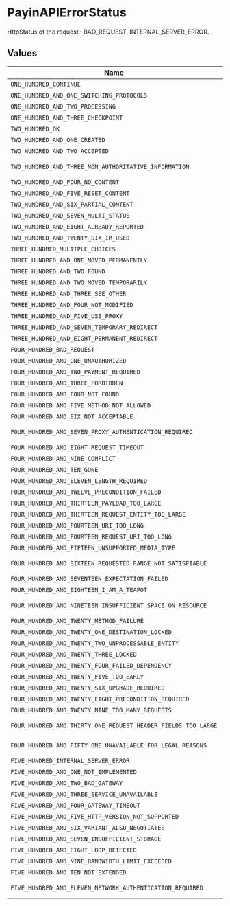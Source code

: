 # PayinAPIErrorStatus

HttpStatus of the request : BAD_REQUEST, INTERNAL_SERVER_ERROR.


## Values

| Name                                                          | Value                                                         |
| ------------------------------------------------------------- | ------------------------------------------------------------- |
| `ONE_HUNDRED_CONTINUE`                                        | 100 CONTINUE                                                  |
| `ONE_HUNDRED_AND_ONE_SWITCHING_PROTOCOLS`                     | 101 SWITCHING_PROTOCOLS                                       |
| `ONE_HUNDRED_AND_TWO_PROCESSING`                              | 102 PROCESSING                                                |
| `ONE_HUNDRED_AND_THREE_CHECKPOINT`                            | 103 CHECKPOINT                                                |
| `TWO_HUNDRED_OK`                                              | 200 OK                                                        |
| `TWO_HUNDRED_AND_ONE_CREATED`                                 | 201 CREATED                                                   |
| `TWO_HUNDRED_AND_TWO_ACCEPTED`                                | 202 ACCEPTED                                                  |
| `TWO_HUNDRED_AND_THREE_NON_AUTHORITATIVE_INFORMATION`         | 203 NON_AUTHORITATIVE_INFORMATION                             |
| `TWO_HUNDRED_AND_FOUR_NO_CONTENT`                             | 204 NO_CONTENT                                                |
| `TWO_HUNDRED_AND_FIVE_RESET_CONTENT`                          | 205 RESET_CONTENT                                             |
| `TWO_HUNDRED_AND_SIX_PARTIAL_CONTENT`                         | 206 PARTIAL_CONTENT                                           |
| `TWO_HUNDRED_AND_SEVEN_MULTI_STATUS`                          | 207 MULTI_STATUS                                              |
| `TWO_HUNDRED_AND_EIGHT_ALREADY_REPORTED`                      | 208 ALREADY_REPORTED                                          |
| `TWO_HUNDRED_AND_TWENTY_SIX_IM_USED`                          | 226 IM_USED                                                   |
| `THREE_HUNDRED_MULTIPLE_CHOICES`                              | 300 MULTIPLE_CHOICES                                          |
| `THREE_HUNDRED_AND_ONE_MOVED_PERMANENTLY`                     | 301 MOVED_PERMANENTLY                                         |
| `THREE_HUNDRED_AND_TWO_FOUND`                                 | 302 FOUND                                                     |
| `THREE_HUNDRED_AND_TWO_MOVED_TEMPORARILY`                     | 302 MOVED_TEMPORARILY                                         |
| `THREE_HUNDRED_AND_THREE_SEE_OTHER`                           | 303 SEE_OTHER                                                 |
| `THREE_HUNDRED_AND_FOUR_NOT_MODIFIED`                         | 304 NOT_MODIFIED                                              |
| `THREE_HUNDRED_AND_FIVE_USE_PROXY`                            | 305 USE_PROXY                                                 |
| `THREE_HUNDRED_AND_SEVEN_TEMPORARY_REDIRECT`                  | 307 TEMPORARY_REDIRECT                                        |
| `THREE_HUNDRED_AND_EIGHT_PERMANENT_REDIRECT`                  | 308 PERMANENT_REDIRECT                                        |
| `FOUR_HUNDRED_BAD_REQUEST`                                    | 400 BAD_REQUEST                                               |
| `FOUR_HUNDRED_AND_ONE_UNAUTHORIZED`                           | 401 UNAUTHORIZED                                              |
| `FOUR_HUNDRED_AND_TWO_PAYMENT_REQUIRED`                       | 402 PAYMENT_REQUIRED                                          |
| `FOUR_HUNDRED_AND_THREE_FORBIDDEN`                            | 403 FORBIDDEN                                                 |
| `FOUR_HUNDRED_AND_FOUR_NOT_FOUND`                             | 404 NOT_FOUND                                                 |
| `FOUR_HUNDRED_AND_FIVE_METHOD_NOT_ALLOWED`                    | 405 METHOD_NOT_ALLOWED                                        |
| `FOUR_HUNDRED_AND_SIX_NOT_ACCEPTABLE`                         | 406 NOT_ACCEPTABLE                                            |
| `FOUR_HUNDRED_AND_SEVEN_PROXY_AUTHENTICATION_REQUIRED`        | 407 PROXY_AUTHENTICATION_REQUIRED                             |
| `FOUR_HUNDRED_AND_EIGHT_REQUEST_TIMEOUT`                      | 408 REQUEST_TIMEOUT                                           |
| `FOUR_HUNDRED_AND_NINE_CONFLICT`                              | 409 CONFLICT                                                  |
| `FOUR_HUNDRED_AND_TEN_GONE`                                   | 410 GONE                                                      |
| `FOUR_HUNDRED_AND_ELEVEN_LENGTH_REQUIRED`                     | 411 LENGTH_REQUIRED                                           |
| `FOUR_HUNDRED_AND_TWELVE_PRECONDITION_FAILED`                 | 412 PRECONDITION_FAILED                                       |
| `FOUR_HUNDRED_AND_THIRTEEN_PAYLOAD_TOO_LARGE`                 | 413 PAYLOAD_TOO_LARGE                                         |
| `FOUR_HUNDRED_AND_THIRTEEN_REQUEST_ENTITY_TOO_LARGE`          | 413 REQUEST_ENTITY_TOO_LARGE                                  |
| `FOUR_HUNDRED_AND_FOURTEEN_URI_TOO_LONG`                      | 414 URI_TOO_LONG                                              |
| `FOUR_HUNDRED_AND_FOURTEEN_REQUEST_URI_TOO_LONG`              | 414 REQUEST_URI_TOO_LONG                                      |
| `FOUR_HUNDRED_AND_FIFTEEN_UNSUPPORTED_MEDIA_TYPE`             | 415 UNSUPPORTED_MEDIA_TYPE                                    |
| `FOUR_HUNDRED_AND_SIXTEEN_REQUESTED_RANGE_NOT_SATISFIABLE`    | 416 REQUESTED_RANGE_NOT_SATISFIABLE                           |
| `FOUR_HUNDRED_AND_SEVENTEEN_EXPECTATION_FAILED`               | 417 EXPECTATION_FAILED                                        |
| `FOUR_HUNDRED_AND_EIGHTEEN_I_AM_A_TEAPOT`                     | 418 I_AM_A_TEAPOT                                             |
| `FOUR_HUNDRED_AND_NINETEEN_INSUFFICIENT_SPACE_ON_RESOURCE`    | 419 INSUFFICIENT_SPACE_ON_RESOURCE                            |
| `FOUR_HUNDRED_AND_TWENTY_METHOD_FAILURE`                      | 420 METHOD_FAILURE                                            |
| `FOUR_HUNDRED_AND_TWENTY_ONE_DESTINATION_LOCKED`              | 421 DESTINATION_LOCKED                                        |
| `FOUR_HUNDRED_AND_TWENTY_TWO_UNPROCESSABLE_ENTITY`            | 422 UNPROCESSABLE_ENTITY                                      |
| `FOUR_HUNDRED_AND_TWENTY_THREE_LOCKED`                        | 423 LOCKED                                                    |
| `FOUR_HUNDRED_AND_TWENTY_FOUR_FAILED_DEPENDENCY`              | 424 FAILED_DEPENDENCY                                         |
| `FOUR_HUNDRED_AND_TWENTY_FIVE_TOO_EARLY`                      | 425 TOO_EARLY                                                 |
| `FOUR_HUNDRED_AND_TWENTY_SIX_UPGRADE_REQUIRED`                | 426 UPGRADE_REQUIRED                                          |
| `FOUR_HUNDRED_AND_TWENTY_EIGHT_PRECONDITION_REQUIRED`         | 428 PRECONDITION_REQUIRED                                     |
| `FOUR_HUNDRED_AND_TWENTY_NINE_TOO_MANY_REQUESTS`              | 429 TOO_MANY_REQUESTS                                         |
| `FOUR_HUNDRED_AND_THIRTY_ONE_REQUEST_HEADER_FIELDS_TOO_LARGE` | 431 REQUEST_HEADER_FIELDS_TOO_LARGE                           |
| `FOUR_HUNDRED_AND_FIFTY_ONE_UNAVAILABLE_FOR_LEGAL_REASONS`    | 451 UNAVAILABLE_FOR_LEGAL_REASONS                             |
| `FIVE_HUNDRED_INTERNAL_SERVER_ERROR`                          | 500 INTERNAL_SERVER_ERROR                                     |
| `FIVE_HUNDRED_AND_ONE_NOT_IMPLEMENTED`                        | 501 NOT_IMPLEMENTED                                           |
| `FIVE_HUNDRED_AND_TWO_BAD_GATEWAY`                            | 502 BAD_GATEWAY                                               |
| `FIVE_HUNDRED_AND_THREE_SERVICE_UNAVAILABLE`                  | 503 SERVICE_UNAVAILABLE                                       |
| `FIVE_HUNDRED_AND_FOUR_GATEWAY_TIMEOUT`                       | 504 GATEWAY_TIMEOUT                                           |
| `FIVE_HUNDRED_AND_FIVE_HTTP_VERSION_NOT_SUPPORTED`            | 505 HTTP_VERSION_NOT_SUPPORTED                                |
| `FIVE_HUNDRED_AND_SIX_VARIANT_ALSO_NEGOTIATES`                | 506 VARIANT_ALSO_NEGOTIATES                                   |
| `FIVE_HUNDRED_AND_SEVEN_INSUFFICIENT_STORAGE`                 | 507 INSUFFICIENT_STORAGE                                      |
| `FIVE_HUNDRED_AND_EIGHT_LOOP_DETECTED`                        | 508 LOOP_DETECTED                                             |
| `FIVE_HUNDRED_AND_NINE_BANDWIDTH_LIMIT_EXCEEDED`              | 509 BANDWIDTH_LIMIT_EXCEEDED                                  |
| `FIVE_HUNDRED_AND_TEN_NOT_EXTENDED`                           | 510 NOT_EXTENDED                                              |
| `FIVE_HUNDRED_AND_ELEVEN_NETWORK_AUTHENTICATION_REQUIRED`     | 511 NETWORK_AUTHENTICATION_REQUIRED                           |